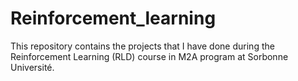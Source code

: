 # Reinforcement_learning
This repository contains the projects that I have done during the Reinforcement Learning (RLD) course in M2A program at Sorbonne Université.
